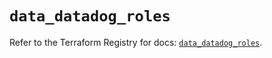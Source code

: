 # `data_datadog_roles`

Refer to the Terraform Registry for docs: [`data_datadog_roles`](https://registry.terraform.io/providers/datadog/datadog/3.39.0/docs/data-sources/roles).
